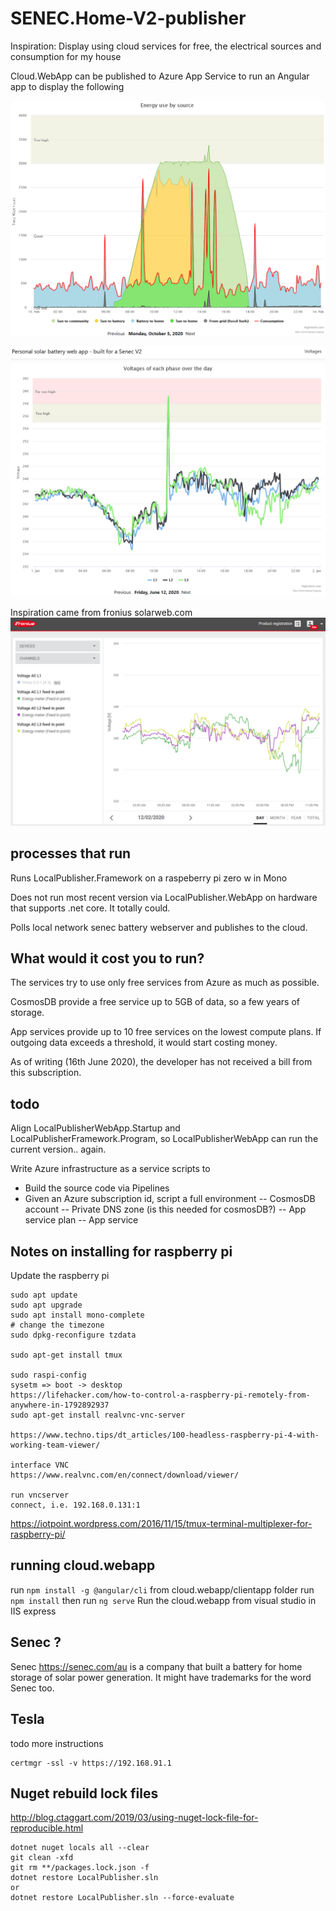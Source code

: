 
# SENEC.Home-V2-publisher
Inspiration: Display using cloud services for free, the electrical sources and consumption for my house

Cloud.WebApp can be published to Azure App Service to run an Angular app to display the following

![Senec personal portal](https://raw.githubusercontent.com/cliveontoast/SENEC.Home-V2-publisher/master/current-development.png)

![Senec personal portal](https://raw.githubusercontent.com/cliveontoast/SENEC.Home-V2-publisher/master/voltage-development.png)

Inspiration came from fronius solarweb.com
![Fronius portal](https://raw.githubusercontent.com/cliveontoast/SENEC.Home-V2-publisher/master/end-result.png)

## processes that run 
Runs LocalPublisher.Framework on a raspeberry pi zero w in Mono

Does not run most recent version via LocalPublisher.WebApp on hardware that supports .net core. It totally could. 

Polls local network senec battery webserver and publishes to the cloud.

## What would it cost you to run?
The services try to use only free services from Azure as much as possible.

CosmosDB provide a free service up to 5GB of data, so a few years of storage.

App services provide up to 10 free services on the lowest compute plans. If outgoing data exceeds a threshold, it would start costing money.

As of writing (16th June 2020), the developer has not received a bill from this subscription.

## todo
Align LocalPublisherWebApp.Startup and LocalPublisherFramework.Program, so LocalPublisherWebApp can run the current version.. again.

Write Azure infrastructure as a service scripts to 

- Build the source code via Pipelines
- Given an Azure subscription id, script a full environment
-- CosmosDB account
-- Private DNS zone (is this needed for cosmosDB?)
-- App service plan
-- App service

## Notes on installing for raspberry pi

Update the raspberry pi

```
sudo apt update
sudo apt upgrade
sudo apt install mono-complete
# change the timezone
sudo dpkg-reconfigure tzdata

sudo apt-get install tmux

sudo raspi-config
sysetm => boot -> desktop
https://lifehacker.com/how-to-control-a-raspberry-pi-remotely-from-anywhere-in-1792892937
sudo apt-get install realvnc-vnc-server

https://www.techno.tips/dt_articles/100-headless-raspberry-pi-4-with-working-team-viewer/

interface VNC
https://www.realvnc.com/en/connect/download/viewer/

run vncserver
connect, i.e. 192.168.0.131:1

```


https://iotpoint.wordpress.com/2016/11/15/tmux-terminal-multiplexer-for-raspberry-pi/

## running cloud.webapp
run `npm install -g @angular/cli`
from cloud.webapp/clientapp folder run `npm install` then run `ng serve`
Run the cloud.webapp from visual studio in IIS express

## Senec ?
Senec https://senec.com/au is a company that built a battery for home storage of solar power generation. It might have trademarks for the word Senec too.



## Tesla
todo more instructions

```
certmgr -ssl -v https://192.168.91.1
```

## Nuget rebuild lock files
http://blog.ctaggart.com/2019/03/using-nuget-lock-file-for-reproducible.html
```
dotnet nuget locals all --clear
git clean -xfd
git rm **/packages.lock.json -f
dotnet restore LocalPublisher.sln
or
dotnet restore LocalPublisher.sln --force-evaluate
```